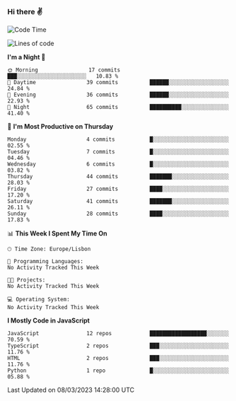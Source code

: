 ### Hi there :v:

<!--
**eusebioaddsilva/eusebioaddsilva** is a ✨ _special_ ✨ repository because its `README.md` (this file) appears on your GitHub profile.

<!--START_SECTION:waka-->
![Code Time](http://img.shields.io/badge/Code%20Time-35%20hrs%2012%20mins-blue)

![Lines of code](https://img.shields.io/badge/From%20Hello%20World%20I%27ve%20Written-2.2%20million%20lines%20of%20code-blue)

**I'm a Night 🦉** 

```text
🌞 Morning                17 commits          ███░░░░░░░░░░░░░░░░░░░░░░   10.83 % 
🌆 Daytime                39 commits          ██████░░░░░░░░░░░░░░░░░░░   24.84 % 
🌃 Evening                36 commits          ██████░░░░░░░░░░░░░░░░░░░   22.93 % 
🌙 Night                  65 commits          ██████████░░░░░░░░░░░░░░░   41.40 % 
```
📅 **I'm Most Productive on Thursday** 

```text
Monday                   4 commits           █░░░░░░░░░░░░░░░░░░░░░░░░   02.55 % 
Tuesday                  7 commits           █░░░░░░░░░░░░░░░░░░░░░░░░   04.46 % 
Wednesday                6 commits           █░░░░░░░░░░░░░░░░░░░░░░░░   03.82 % 
Thursday                 44 commits          ███████░░░░░░░░░░░░░░░░░░   28.03 % 
Friday                   27 commits          ████░░░░░░░░░░░░░░░░░░░░░   17.20 % 
Saturday                 41 commits          ███████░░░░░░░░░░░░░░░░░░   26.11 % 
Sunday                   28 commits          ████░░░░░░░░░░░░░░░░░░░░░   17.83 % 
```


📊 **This Week I Spent My Time On** 

```text
🕑︎ Time Zone: Europe/Lisbon

💬 Programming Languages: 
No Activity Tracked This Week

🐱‍💻 Projects: 
No Activity Tracked This Week

💻 Operating System: 
No Activity Tracked This Week
```

**I Mostly Code in JavaScript** 

```text
JavaScript               12 repos            ██████████████████░░░░░░░   70.59 % 
TypeScript               2 repos             ███░░░░░░░░░░░░░░░░░░░░░░   11.76 % 
HTML                     2 repos             ███░░░░░░░░░░░░░░░░░░░░░░   11.76 % 
Python                   1 repo              █░░░░░░░░░░░░░░░░░░░░░░░░   05.88 % 
```




 Last Updated on 08/03/2023 14:28:00 UTC
<!--END_SECTION:waka-->
